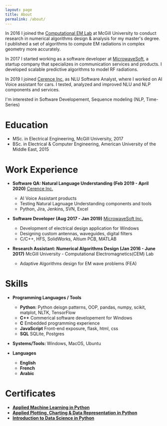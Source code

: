 ```yaml
---
layout: page
title: About
permalink: /about/
---
```


In 2016 I joined the [Computational EM Lab](http://www.compem.ece.mcgill.ca/) at McGill University to conduct research in numerical algorithms design & analysis for my master's degree. I published a set of algorithms to compute EM radiations in complex geometry more accurately.  

In 2017 I started working as a software developer at [MicrowaveSoft](http://microwavesoft.com/), a startup company that specializes in communication services and products. I developed scalable predictive algorithms to model RF radiations. 

In 2019 I joined [Cerence Inc.](https://www.cerence.com/) as NLU Software Analyst, where I worked on AI Voice assistant for cars. I tested, analyzed and improved NLU and NLP components and services. 


I'm interested in Software Developement, Sequence modeling (NLP, Time-Series)  


Education
======
* MSc. in Electrical Engineering, McGill University, 2017
* BSc. in Electrical & Computer Engineering, American University of the Middle East, 2015

Work Experience
======
* <strong> Software QA: Natural Language Understanding (Feb 2019 - April 2020)</strong>
[Cerence Inc.](https://www.cerence.com/)
  * AI Voice Assistant products
  * Testing Natural Lagnuage Understanding components and tools
  * Python, Jira, Jenkins, SVN, Excel
  
* <strong> Software Developer (Aug 2017 - Jan 2019)</strong>
[MicrowaveSoft Inc.](http://microwavesoft.com)
  * Development of electrical design application for Windows
  * Designing custom antennas, waveguides, digital filters
  * C/C++, HFS, SolidWorks, Altium PCB, MATLAB


* <strong> Research Assistant: Numerical Algorithms Design (Jan 2016 - June 2017)</strong>
McGill University - Computational Electromagnetics(CEM) Lab
  * Adaptive Algorithms design for EM wave problems (FEA)

Skills
======
* <strong>Programming Languages / Tools</strong>

  * <strong>Python</strong>: Python deisgn patterns, OOP, pandas, numpy, scikit, matplot, NLTK, TensorFlow
  * <strong>C++</strong> Commerical software developement for Windows
  * <strong>C</strong> Embedded programming experience
  * <strong>JavaScript</strong> Front-end exposure, flask, html, css
  * <strong>SQL</strong> SQLite, Postgres

* <strong>Systems/Tools: </strong> Windows, MacOS, Ubuntu

* <strong>Languages</strong>
  * <strong>English</strong> 
  * <strong>French</strong> 
  * <strong>Arabic</strong> 


Certificates
======
  * <strong>[Applied Machine Learning in Python](https://www.coursera.org/account/accomplishments/verify/RSFNZM56GC8L)</strong>
  * <strong>[Applied Plotting, Charting & Data Representation in Python
](https://www.coursera.org/account/accomplishments/verify/G234Z9GWU93D)</strong>
  * <strong>[Introduction to Data Science in Python
](https://www.coursera.org/account/accomplishments/verify/PPPUATUDM9Y9)</strong>

